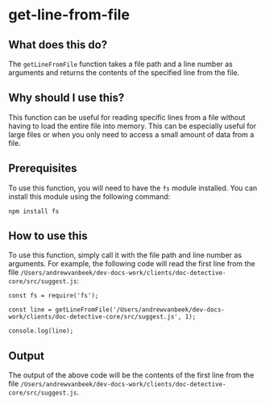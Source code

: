 
  
   # **get-line-from-file**

## What does this do?

The `getLineFromFile` function takes a file path and a line number as arguments and returns the contents of the specified line from the file.

## Why should I use this?

This function can be useful for reading specific lines from a file without having to load the entire file into memory. This can be especially useful for large files or when you only need to access a small amount of data from a file.

## Prerequisites

To use this function, you will need to have the `fs` module installed. You can install this module using the following command:

```
npm install fs
```

## How to use this

To use this function, simply call it with the file path and line number as arguments. For example, the following code will read the first line from the file `/Users/andrewvanbeek/dev-docs-work/clients/doc-detective-core/src/suggest.js`:

```
const fs = require('fs');

const line = getLineFromFile('/Users/andrewvanbeek/dev-docs-work/clients/doc-detective-core/src/suggest.js', 1);

console.log(line);
```

## Output

The output of the above code will be the contents of the first line from the file `/Users/andrewvanbeek/dev-docs-work/clients/doc-detective-core/src/suggest.js`.
  
  